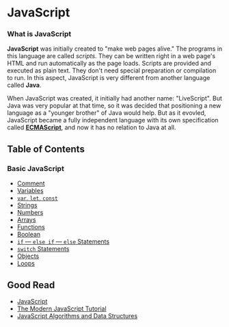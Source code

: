 # JavaScript

### What is JavaScript
**JavaScript** was initially created to "make web pages alive." The programs in this language are called *scripts*. They can be written right in a web page's HTML and run automatically as the page loads. Scripts are provided and executed as plain text. They don't need special preparation or compilation to run. In this aspect, JavaScript is very different from another language called **Java**.

When JavaScript was created, it initially had another name: "LiveScript". But Java was very popular at that time, so it was decided that positioning a new language as a "younger brother" of Java would help. But as it evovled, JavaScript became a fully independent language with its own specification called [**ECMAScript**](http://en.wikipedia.org/wiki/ECMAScript), and now it has no relation to Java at all.

## Table of Contents

### Basic JavaScript
* [Comment](basic-comment-variables.md#comment)
* [Variables](basic-comment-variables.md#variables)
* [`var`, `let`, `const`](basic-var-let-const.md)
* [Strings](basic-string.md)
* [Numbers](basic-numbers.md)
* [Arrays](basic-array.md)
* [Functions](basic-functions.md)
* [Boolean](basic-boolean.md)
* [`if` — `else if` — `else` Statements](basic-if-else-if.md)
* [`switch` Statements](basic-swtich.md)
* [Objects](basic-objects.md)
* [Loops](basic-loops.md)

## Good Read
* [JavaScript](https://developer.mozilla.org/en-US/docs/Web/JavaScript)
* [The Modern JavaScript Tutorial](https://javascript.info/)
* [JavaScript Algorithms and Data Structures](https://www.freecodecamp.org/learn/javascript-algorithms-and-data-structures/)